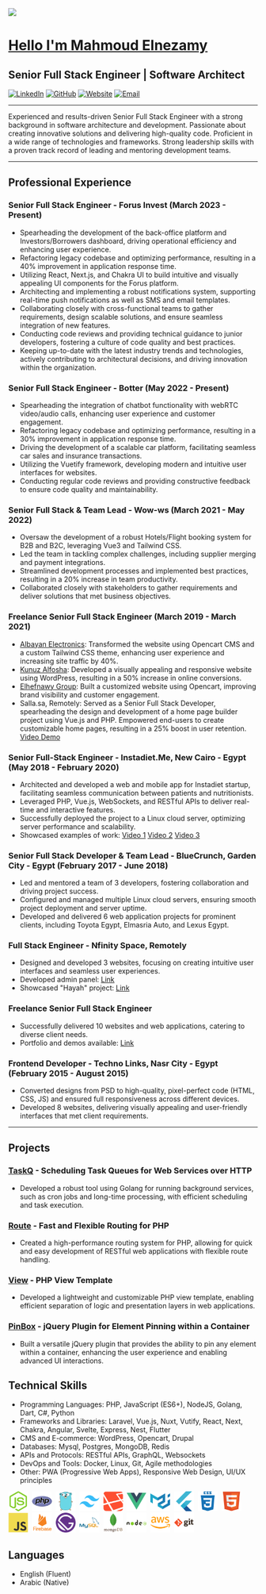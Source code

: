 <div id="header">
  <img src="https://avatars.githubusercontent.com/u/3946147?v=4" width="100"/>
  <h1><a href="https://nezamy.com" target="_blank">Hello I'm Mahmoud Elnezamy</a></h1>
</div>

## Senior Full Stack Engineer | Software Architect

[![LinkedIn](https://img.shields.io/badge/LinkedIn-nezamy-blue)](https://www.linkedin.com/in/nezamy/)
[![GitHub](https://img.shields.io/badge/GitHub-nezamy-black)](https://github.com/nezamy)
[![Website](https://img.shields.io/badge/Website-https%3A%2F%2Fnezamy.com-7cd3fc)](https://nezamy.com)
[![Email](https://img.shields.io/badge/Email-mahmoud%40nezamy.com-red)](mailto:mahmoud@nezamy.com)

---

Experienced and results-driven Senior Full Stack Engineer with a strong background in software architecture and development. Passionate about creating innovative solutions and delivering high-quality code. Proficient in a wide range of technologies and frameworks. Strong leadership skills with a proven track record of leading and mentoring development teams.

---

## Professional Experience

### Senior Full Stack Engineer - Forus Invest (March 2023 - Present)

- Spearheading the development of the back-office platform and Investors/Borrowers dashboard, driving operational efficiency and enhancing user experience.
- Refactoring legacy codebase and optimizing performance, resulting in a 40% improvement in application response time.
- Utilizing React, Next.js, and Chakra UI to build intuitive and visually appealing UI components for the Forus platform.
- Architecting and implementing a robust notifications system, supporting real-time push notifications as well as SMS and email templates.
- Collaborating closely with cross-functional teams to gather requirements, design scalable solutions, and ensure seamless integration of new features.
- Conducting code reviews and providing technical guidance to junior developers, fostering a culture of code quality and best practices.
- Keeping up-to-date with the latest industry trends and technologies, actively contributing to architectural decisions, and driving innovation within the organization.


### Senior Full Stack Engineer - Botter (May 2022 - Present)

- Spearheading the integration of chatbot functionality with webRTC video/audio calls, enhancing user experience and customer engagement.
- Refactoring legacy codebase and optimizing performance, resulting in a 30% improvement in application response time.
- Driving the development of a scalable car platform, facilitating seamless car sales and insurance transactions.
- Utilizing the Vuetify framework, developing modern and intuitive user interfaces for websites.
- Conducting regular code reviews and providing constructive feedback to ensure code quality and maintainability.

### Senior Full Stack & Team Lead - Wow-ws (March 2021 - May 2022)

- Oversaw the development of a robust Hotels/Flight booking system for B2B and B2C, leveraging Vue3 and Tailwind CSS.
- Led the team in tackling complex challenges, including supplier merging and payment integrations.
- Streamlined development processes and implemented best practices, resulting in a 20% increase in team productivity.
- Collaborated closely with stakeholders to gather requirements and deliver solutions that met business objectives.

### Freelance Senior Full Stack Engineer (March 2019 - March 2021)

- [Albayan Electronics](https://drive.google.com/drive/folders/1svUL_Y7bYzwPhmKiTjYk0GldTVCufkTC?usp=sharing): Transformed the website using Opencart CMS and a custom Tailwind CSS theme, enhancing user experience and increasing site traffic by 40%.
- [Kunuz Alfosha](http://kunuz-alfosha.com/): Developed a visually appealing and responsive website using WordPress, resulting in a 50% increase in online conversions.
- [Elhefnawy Group](https://elhefnawygroup.com/): Built a customized website using Opencart, improving brand visibility and customer engagement.
- Salla.sa, Remotely: Served as a Senior Full Stack Developer, spearheading the design and development of a home page builder project using Vue.js and PHP. Empowered end-users to create customizable home pages, resulting in a 25% boost in user retention. [Video Demo](https://www.youtube.com/watch?v=taomnAnFmHM)
  

### Senior Full-Stack Engineer - Instadiet.Me, New Cairo - Egypt (May 2018 - February 2020)

- Architected and developed a web and mobile app for Instadiet startup, facilitating seamless communication between patients and nutritionists.
- Leveraged PHP, Vue.js, WebSockets, and RESTful APIs to deliver real-time and interactive features.
- Successfully deployed the project to a Linux cloud server, optimizing server performance and scalability.
- Showcased examples of work: [Video 1](https://www.youtube.com/watch?v=e9YxBRfQ8wc)  [Video 2](https://www.youtube.com/watch?v=NS4XScPcJO0)   [Video 3](https://www.youtube.com/watch?v=Im2CVTMOeoM)

### Senior Full Stack Developer & Team Lead - BlueCrunch, Garden City - Egypt (February 2017 - June 2018)

- Led and mentored a team of 3 developers, fostering collaboration and driving project success.
- Configured and managed multiple Linux cloud servers, ensuring smooth project deployment and server uptime.
- Developed and delivered 6 web application projects for prominent clients, including Toyota Egypt, Elmasria Auto, and Lexus Egypt. [](https://showroom.lexus.com.eg/builder#/36475f0a-3365-11e8-99e3-6e9437123a2a)

### Full Stack Engineer - Nfinity Space, Remotely

- Designed and developed 3 websites, focusing on creating intuitive user interfaces and seamless user experiences.
- Developed admin panel: [Link](https://www.youtube.com/watch?v=SE1NOSkqgew)
- Showcased "Hayah" project: [Link](https://drive.google.com/drive/folders/1vKSudRYBZI6i_bG1mmO3HzryS54ezDy8?usp=sharing)

### Freelance Senior Full Stack Engineer

- Successfully delivered 10 websites and web applications, catering to diverse client needs.
- Portfolio and demos available: [Link](https://www.youtube.com/watch?v=xNM0V81BPqg)

### Frontend Developer - Techno Links, Nasr City - Egypt (February 2015 - August 2015)

- Converted designs from PSD to high-quality, pixel-perfect code (HTML, CSS, JS) and ensured full responsiveness across different devices.
- Developed 8 websites, delivering visually appealing and user-friendly interfaces that met client requirements.

---

## Projects

### [TaskQ](https://github.com/mindblowup/taskq) - Scheduling Task Queues for Web Services over HTTP
- Developed a robust tool using Golang for running background services, such as cron jobs and long-time processing, with efficient scheduling and task execution.

### [Route](https://github.com/nezamy/route) - Fast and Flexible Routing for PHP
- Created a high-performance routing system for PHP, allowing for quick and easy development of RESTful web applications with flexible route handling.

### [View](https://github.com/nezamy/view) - PHP View Template
- Developed a lightweight and customizable PHP view template, enabling efficient separation of logic and presentation layers in web applications.

### [PinBox](https://github.com/nezamy/jquery.pinBox) - jQuery Plugin for Element Pinning within a Container
- Built a versatile jQuery plugin that provides the ability to pin any element within a container, enhancing the user experience and enabling advanced UI interactions.


## Technical Skills

- Programming Languages: PHP, JavaScript (ES6+), NodeJS, Golang, Dart, C#, Python
- Frameworks and Libraries: Laravel, Vue.js, Nuxt, Vutify, React, Next, Chakra, Angular, Svelte, Express, Nest, Flutter
- CMS and E-commerce: WordPress, Opencart, Drupal
- Databases: Mysql, Postgres, MongoDB, Redis
- APIs and Protocols: RESTful APIs, GraphQL, Websockets
- DevOps and Tools: Docker, Linux, Git, Agile methodologies
- Other: PWA (Progressive Web Apps), Responsive Web Design, UI/UX principles

<div>
  <img src="https://github.com/devicons/devicon/blob/master/icons/nodejs/nodejs-original.svg" title="nodejs" alt="nodejs" width="40" height="40"/>&nbsp;
  <img src="https://github.com/devicons/devicon/blob/master/icons/php/php-original.svg" title="PHP" alt="PHP" width="40" height="40"/>&nbsp;
  <img src="https://github.com/devicons/devicon/blob/master/icons/go/go-original.svg" title="Go" alt="GO" width="40" height="40"/>&nbsp;
  <img src="https://github.com/devicons/devicon/blob/master/icons/tailwindcss/tailwindcss-plain.svg" title="tailwindcss" alt="tailwindcss" width="40" height="40"/>&nbsp;
  <img src="https://github.com/devicons/devicon/blob/master/icons/laravel/laravel-plain.svg" title="laravel" alt="laravel" width="40" height="40"/>&nbsp;
  <img src="https://github.com/devicons/devicon/blob/master/icons/vuejs/vuejs-original.svg" title="Vue" alt="Vue" width="40" height="40"/>&nbsp;
  <img src="https://github.com/devicons/devicon/blob/master/icons/materialui/materialui-original.svg" title="Material UI" alt="Material UI" width="40" height="40"/>&nbsp;
  <img src="https://github.com/devicons/devicon/blob/master/icons/flutter/flutter-original.svg" title="Flutter" alt="Flutter" width="40" height="40"/>&nbsp;
  <img src="https://github.com/devicons/devicon/blob/master/icons/css3/css3-plain-wordmark.svg"  title="CSS3" alt="CSS" width="40" height="40"/>&nbsp;
  <img src="https://github.com/devicons/devicon/blob/master/icons/html5/html5-original.svg" title="HTML5" alt="HTML" width="40" height="40"/>&nbsp;
  <img src="https://github.com/devicons/devicon/blob/master/icons/javascript/javascript-original.svg" title="JavaScript" alt="JavaScript" width="40" height="40"/>&nbsp;
  <img src="https://github.com/devicons/devicon/blob/master/icons/firebase/firebase-plain-wordmark.svg" title="Firebase" alt="Firebase" width="40" height="40"/>&nbsp;
  <img src="https://github.com/devicons/devicon/blob/master/icons/gatsby/gatsby-original.svg" title="Gatsby"  alt="Gatsby" width="40" height="40"/>&nbsp;
  <img src="https://github.com/devicons/devicon/blob/master/icons/mysql/mysql-original-wordmark.svg" title="MySQL"  alt="MySQL" width="40" height="40"/>&nbsp;
  <img src="https://github.com/devicons/devicon/blob/master/icons/mongodb/mongodb-original-wordmark.svg" title="mongodb"  alt="mongodb" width="40" height="40"/>&nbsp;
  <img src="https://github.com/devicons/devicon/blob/master/icons/nodejs/nodejs-original-wordmark.svg" title="NodeJS" alt="NodeJS" width="40" height="40"/>&nbsp;
  <img src="https://github.com/devicons/devicon/blob/master/icons/amazonwebservices/amazonwebservices-plain-wordmark.svg" title="AWS" alt="AWS" width="40" height="40"/>&nbsp;
  <img src="https://github.com/devicons/devicon/blob/master/icons/git/git-original-wordmark.svg" title="Git" alt="Git" width="40" height="40"/>
</div>

## Languages

- English (Fluent)
- Arabic (Native)


